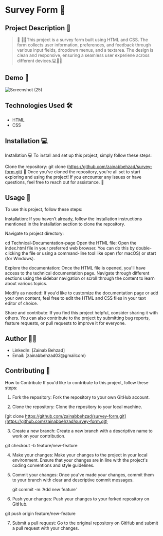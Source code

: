 # Survey Form 🚀

## Project Description 📝

> 🌟 👩‍💻This project is a survey form built using HTML and CSS. The form collects user information, preferences, and feedback through various input fields, dropdown menus, and a textarea. The design is clean and responsive, ensuring a seamless user experiene across different devices.💻📝🚀

## Demo 📸
![Screenshot (25)](https://github.com/zainabbehzad/survey-form/assets/168668702/becc9b99-5061-4718-8f8f-92b290a42e83)



## Technologies Used 🛠️
- HTML
- CSS

## Installation 💻

Installation 💻
To install and set up this project, simply follow these steps:

Clone the repository:
git clone (https://github.com/zainabbehzad/survey-form.git)
🎉 Once you've cloned the repository, you're all set to start exploring and using the project! If you encounter any issues or have questions, feel free to reach out for assistance. 🚀

## Usage 🎯
To use this project, follow these steps:

Installation: If you haven't already, follow the installation instructions mentioned in the Installation section to clone the repository.

Navigate to project directory:

cd Technical-Documentation-page
Open the HTML file: Open the index.html file in your preferred web browser. You can do this by double-clicking the file or using a command-line tool like open (for macOS) or start (for Windows).

Explore the documentation: Once the HTML file is opened, you'll have access to the technical documentation page. Navigate through different sections using the sidebar navigation or scroll through the content to learn about various topics.

Modify as needed: If you'd like to customize the documentation page or add your own content, feel free to edit the HTML and CSS files in your text editor of choice.

Share and contribute: If you find this project helpful, consider sharing it with others. You can also contribute to the project by submitting bug reports, feature requests, or pull requests to improve it for everyone.


## Author 👩‍💻

- LinkedIn: [Zainab Behzad]
- Email: [zainabbehzad03@gmailcom)

## Contributing 🤝

How to Contribute
If you'd like to contribute to this project, follow these steps:

1. Fork the repository: Fork the repository to your own GitHub account.

2. Clone the repository: Clone the repository to your local machine.

[git clone https://github.com/zainabbehzad/survey-form.git](https://github.com/zainabbehzad/survey-form.git)

3. Create a new branch: Create a new branch with a descriptive name to work on your contribution.

  git checkout -b feature/new-feature

4. Make your changes: Make your changes to the project in your local environment. Ensure that your changes are in line with the project's coding conventions and style guidelines.

5. Commit your changes: Once you've made your changes, commit them to your branch with clear and descriptive commit messages.

    git commit -m 'Add new feature'

6. Push your changes: Push your changes to your forked repository on GitHub.

git push origin feature/new-feature

7. Submit a pull request: Go to the original repository on GitHub and submit a pull request with your changes.

